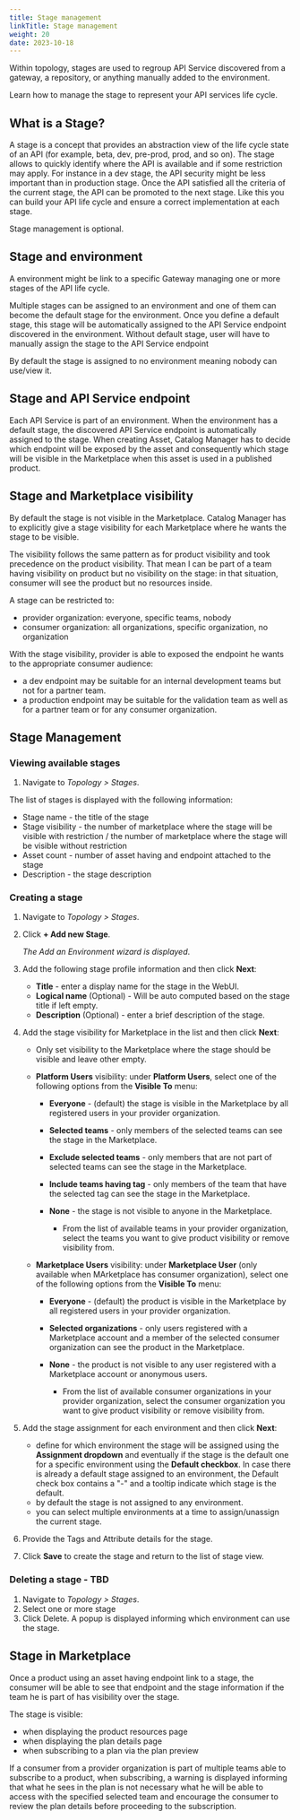```yaml
---
title: Stage management
linkTitle: Stage management
weight: 20
date: 2023-10-18
---
```


Within topology, stages are used to regroup API Service discovered from a gateway, a repository, or anything manually added to the environment.

Learn how to manage the stage to represent your API services life cycle.

## What is a Stage?

A stage is a concept that provides an abstraction view of the life cycle state of an API (for example, beta, dev, pre-prod, prod, and so on).
The stage allows to quickly identify where the API is available and if some restriction may apply. For instance in a dev stage, the API security might be less important than in production stage.
Once the API satisfied all the criteria of the current stage, the API can be promoted to the next stage. Like this you can build your API life cycle and ensure a correct implementation at each stage.

Stage management is optional.

## Stage and environment

A environment might be link to a specific Gateway managing one or more stages of the API life cycle.

Multiple stages can be assigned to an environment and one of them can become the default stage for the environment. Once you define a default stage, this stage will be automatically assigned to the API Service endpoint discovered in the environment. Without default stage, user will have to manually assign the stage to the API Service endpoint

By default the stage is assigned to no environment meaning nobody can use/view it.

## Stage and API Service endpoint

Each API Service is part of an environment. When the environment has a default stage, the discovered API Service endpoint is automatically assigned to the stage. When creating Asset, Catalog Manager has to decide which endpoint will be exposed by the asset and consequently which stage will be visible in the Marketplace when this asset is used in a published product.

## Stage and Marketplace visibility

By default the stage is not visible in the Marketplace. Catalog Manager has to explicitly give a stage visibility for each Marketplace where he wants the stage to be visible.

The visibility follows the same pattern as for product visibility and took precedence on the product visibility. That mean I can be part of a team having visibility on product but no visibility on the stage: in that situation, consumer will see the product but no resources inside.

A stage can be restricted to:

* provider organization: everyone, specific teams, nobody
* consumer organization: all organizations, specific organization, no organization

With the stage visibility, provider is able to exposed the endpoint he wants to the appropriate consumer audience:

* a dev endpoint may be suitable for an internal development teams but not for a partner team.
* a production endpoint may be suitable for the validation team as well as for a partner team or for any consumer organization.
  
## Stage Management

### Viewing available stages

1. Navigate to *Topology > Stages*.

The list of stages is displayed with the following information:

* Stage name - the title of the stage
* Stage visibility - the number of marketplace where the stage will be visible with restriction / the number of marketplace where the stage will be visible without restriction
* Asset count - number of asset having and endpoint attached to the stage
* Description - the stage description

### Creating a stage

1. Navigate to *Topology > Stages*.
2. Click **+ Add new Stage**.

    *The Add an Environment wizard is displayed*.

3. Add the following stage profile information and then click **Next**:

    * **Title** - enter a display name for the stage in the WebUI.
    * **Logical name** (Optional) - Will be auto computed based on the stage title if left empty.
    * **Description** (Optional) - enter a brief description of the stage.

4. Add the stage visibility for Marketplace in the list and then click **Next**:

    * Only set visibility to the Marketplace where the stage should be visible and leave other empty.
    * **Platform Users** visibility: under **Platform Users**, select one of the following options from the **Visible To** menu:

        * **Everyone** - (default) the stage is visible in the Marketplace by all registered users in your provider organization.
        * **Selected teams** - only members of the selected teams can see the stage in the Marketplace.
        * **Exclude selected teams** - only members that are not part of selected teams can see the stage in the Marketplace.
        * **Include teams having tag** - only members of the team that have the selected tag can see the stage in the Marketplace.
        * **None** - the stage is not visible to anyone in the Marketplace.

            * From the list of available teams in your provider organization, select the teams you want to give product visibility or remove visibility from.

    * **Marketplace Users** visibility: under **Marketplace User** (only available when MArketplace has consumer organization), select one of the following options from the **Visible To** menu:

        * **Everyone** - (default) the product is visible in the Marketplace by all registered users in your provider organization.
        * **Selected organizations** - only users registered with a Marketplace account and a member of the selected consumer organization can see the product in the Marketplace.
        * **None** - the product is not visible to any user registered with a Marketplace account or anonymous users.

            * From the list of available consumer organizations in your provider organization, select the consumer organization you want to give product visibility or remove visibility from.

5. Add the stage assignment for each environment and then click **Next**:

    * define for which environment the stage will be assigned using the **Assignment dropdown** and eventually if the stage is the default one for a specific environment using the **Default checkbox**. In case there is already a default stage assigned to an environment, the Default check box contains a "-" and a tooltip indicate which stage is the default.
    * by default the stage is not assigned to any environment.
    * you can select multiple environments at a time to assign/unassign the current stage.

6. Provide the Tags and Attribute details for the stage.
7. Click **Save** to create the stage and return to the list of stage view.

### Deleting a stage - TBD

1. Navigate to *Topology > Stages*.
2. Select one or more stage
3. Click Delete. A popup is displayed informing which environment can use the stage.

## Stage in Marketplace

Once a product using an asset having endpoint link to a stage, the consumer will be able to see that endpoint and the stage information if the team he is part of has visibility over the stage.

The stage is visible:

* when displaying the product resources page
* when displaying the plan details page
* when subscribing to a plan via the plan preview

If a consumer from a provider organization is part of multiple teams able to subscribe to a product, when subscribing, a warning is displayed informing that what he sees in the plan is not necessary what he will be able to access with the specified selected team and encourage the consumer to review the plan details before proceeding to the subscription.